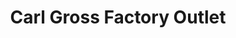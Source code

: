 ---
title: "Carl Gross Factory Outlet"
url: /hersbruck/carl-gross-factory-outlet/
shop: Kleidung
---